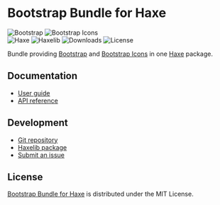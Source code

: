 # Bootstrap Bundle for Haxe
![Bootstrap](https://flat.badgen.net/badge/bootstrap/v5.1.3/blue) ![Bootstrap Icons](https://flat.badgen.net/badge/bootstrap-icons/v1.7.0/blue)  
![Haxe](https://flat.badgen.net/badge/haxe/%3E%3D4.2.0/green) ![Haxelib](https://flat.badgen.net/haxelib/v/bootstrap_bundle) ![Downloads](https://flat.badgen.net/haxelib/d/bootstrap_bundle) ![License](https://flat.badgen.net/badge/license/MIT/blue)

Bundle providing [Bootstrap](https://getbootstrap.com) and [Bootstrap Icons](https://icons.getbootstrap.com)
in one [Haxe](https://haxe.org) package.

## Documentation
- [User guide](https://bitbucket.org/cedx/bootstrap.hx/wiki)
- [API reference](https://cedx.github.io/bootstrap.hx)

## Development
- [Git repository](https://bitbucket.org/cedx/bootstrap.hx)
- [Haxelib package](https://lib.haxe.org/p/bootstrap_bundle)
- [Submit an issue](https://bitbucket.org/cedx/bootstrap.hx/issues)

## License
[Bootstrap Bundle for Haxe](https://bitbucket.org/cedx/bootstrap.hx) is distributed under the MIT License.
